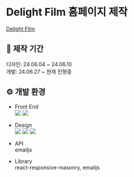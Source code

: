 # Delight Film 홈페이지 제작
<a href="blue-bs-homepage.vercel.app" target="_blank">Delight Film</a>

## :date: 제작 기간
디자인: 24.06.04 ~ 24.06.10 <br>
개발: 24.06.27 ~ 현재 진행중 <br>

## :gear: 개발 환경
* Front End  
<img src="https://img.shields.io/badge/React-61DAFB?style=for-the-badge&logo=React&logoColor=white"> <img src="https://img.shields.io/badge/JavaScript-F7DF1E?style=for-the-badge&logo=JavaScript&logoColor=black">

* Design  
  <img src="https://img.shields.io/badge/CSS3-1572B6?style=for-the-badge&logo=CSS3&logoColor=black"> <img src="https://img.shields.io/badge/styledcomponents-DB7093?style=for-the-badge&logo=styledcomponents&logoColor=white"> <img src="https://img.shields.io/badge/figma-F24E1E?style=for-the-badge&logo=figma&logoColor=white">

* API<br/>
  emailjs
  
* Library<br/>
  react-responsive-masonry, emailjs

